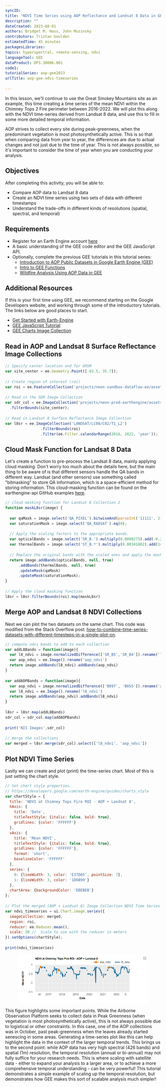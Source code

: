 ```yaml
---
syncID: 
title: "NDVI Time Series using AOP Reflectance and Landsat 8 Data in GEE"
description: ""
dateCreated: 2023-08-01
authors: Bridget M. Hass, John Musinsky
contributors: Tristan Goulden
estimatedTime: 45 minutes
packagesLibraries: 
topics: hyperspectral, remote-sensing, ndvi
languageTool: GEE
dataProduct: DP3.30006.001
code1: 
tutorialSeries: aop-gee2023
urlTitle: aop-gee-ndvi-timeseries

---
```


In this lesson, we'll continue to use the Great Smokey Mountains site as an example, this time creating a time series of the mean NDVI within the Chimney Tops 2 Fire perimeter between 2016-2022. We will plot this along with the NDVI time-series derived from Landsat 8 data, and use this to fill in some more detailed temporal information.

AOP strives to collect every site during peak-greenness, when the predominant vegetation is most photosynthetically active. This is so that when comparing data from year to year, the differences are due to actual changes and not just due to the time of year. This is not always possible, so it's important to consider the time of year when you are conducting your analysis.

<div id="ds-objectives" markdown="1">

## Objectives
After completing this activity, you will be able to:
 * Compare AOP data to Landsat 8 data
 * Create an NDVI time series using two sets of data with different timestamps
 * Understand the trade-offs in different kinds of resolutions (spatial, spectral, and temporal)

## Requirements
 * Register for an Earth Engine account <a href="https://code.earthengine.google.com/register" target="_blank">here</a>
 * A basic understanding of the GEE code editor and the GEE JavaScript API.
 * Optionally, complete the previous GEE tutorials in this tutorial series: 
    * <a href="https://www.neonscience.org/resources/learning-hub/tutorials/intro-aop-gee-tutorial" target="_blank">Introduction to AOP Public Datasets in Google Earth Engine (GEE)</a>
    * <a href="https://www.neonscience.org/resources/learning-hub/tutorials/intro-gee-functions" target="_blank">Intro to GEE Functions</a>
    * <a href="https://www.neonscience.org/resources/learning-hub/tutorials/aop-gee-wildfire" target="_blank">Wildfire Analysis Using AOP Data in GEE</a>

## Additional Resources
If this is your first time using GEE, we recommend starting on the Google Developers website, and working through some of the introductory tutorials. The links below are good places to start.
 * <a href="https://developers.google.com/earth-engine/guides/getstarted" target="_blank"> Get Started with Earth-Engine </a>
 * <a href="https://developers.google.com/earth-engine/tutorials/tutorial_js_01" target="_blank"> GEE JavaScript Tutorial </a>
 * <a href="https://developers.google.com/earth-engine/guides/charts_image_collection" target="_blank"> GEE Charts Image Collection </a>

</div>

## Read in AOP and Landsat 8 Surface Reflectance Image Collections

```javascript
// Specify center location and for GRSM
var site_center = ee.Geometry.Point([-83.5, 35.7]); 

// Create region of interest (roi)
var roi = ee.FeatureCollection('projects/neon-sandbox-dataflow-ee/assets/chimney_tops_fire')

// Read in the SDR Image Collection
var sdr_col = ee.ImageCollection('projects/neon-prod-earthengine/assets/DP3-30006-001')
  .filterBounds(site_center);

// Read in Landsat 8 Surface Reflectance Image Collection
var l8sr = ee.ImageCollection('LANDSAT/LC08/C02/T1_L2')
                .filterBounds(roi)
                .filter(ee.Filter.calendarRange(2016, 2022, 'year'));
```

## Cloud Mask Function for Landsat 8 Data

Let's create a function to pre-process the Landsat 8 data, mainly applying cloud masking. Don't worry too much about the details here, but the main thing to be aware of is that different sensors handle the QA bands in different way. Landsat (and other sensors) use something called "bitmasking" to store QA information, which is a space-efficient method for storing information. This cloud-masking function can be found on the earthengine-api GitHub examples <a href="https://github.com/google/earthengine-api/blob/master/javascript/src/examples/CloudMasking/Landsat8SurfaceReflectance.js" target="_blank">here</a>.

```javascript
// cloud masking function for Landsat 8 Collection 2 
function maskL8sr(image) {

  var qaMask = image.select('QA_PIXEL').bitwiseAnd(parseInt('11111', 2)).eq(0);
  var saturationMask = image.select('QA_RADSAT').eq(0);

  // Apply the scaling factors to the appropriate bands.
  var opticalBands = image.select('SR_B.').multiply(0.0000275).add(-0.2);
  var thermalBands = image.select('ST_B.*').multiply(0.00341802).add(149.0);

  // Replace the original bands with the scaled ones and apply the masks.
  return image.addBands(opticalBands, null, true)
      .addBands(thermalBands, null, true)
      .updateMask(qaMask)
      .updateMask(saturationMask);
}

// Apply the cloud masking function
l8sr = l8sr.filterBounds(roi).map(maskL8sr)
```

## Merge AOP and Landsat 8 NDVI Collections

Next we can plot the two datasets on the same chart. This code was modified from the Stack Overflow post: <a href="https://stackoverflow.com/questions/64776217/how-to-combine-time-series-datasets-with-different-timesteps-in-a-single-plot-on" target="_blank">how-to-combine-time-series-datasets-with-different-timesteps-in-a-single-plot-on</a>.

```javascript
// compute ndvi bands to add to each collection
var addL8Bands = function(image){
  var l8_ndvi = image.normalizedDifference(['SR_B5','SR_B4']).rename('l8_ndvi')
  var aop_ndvi = ee.Image().rename('aop_ndvi') 
  return image.addBands(l8_ndvi).addBands(aop_ndvi)
}

var addAOPBands = function(image){
  var aop_ndvi = image.normalizedDifference(['B097', 'B055']).rename('aop_ndvi')
  var l8_ndvi = ee.Image().rename('l8_ndvi') 
  return image.addBands(aop_ndvi).addBands(l8_ndvi)
}

l8sr = l8sr.map(addL8Bands)
sdr_col = sdr_col.map(addAOPBands)

print('NIS Images',sdr_col)

// merge the collections
var merged = l8sr.merge(sdr_col).select(['l8_ndvi', 'aop_ndvi'])
```

## Plot NDVI Time Series
Lastly we can create and plot (print) the time-series chart. Most of this is just setting the chart style.

```javascript
// Set chart style properties.
// https://developers.google.com/earth-engine/guides/charts_style
var chartStyle = {
  title: 'NDVI at Chimney Tops Fire ROI - AOP + Landsat 8',
  hAxis: {
    title: 'Date',
    titleTextStyle: {italic: false, bold: true},
    gridlines: {color: 'FFFFFF'}
  },
  vAxis: {
    title: 'Mean NDVI',
    titleTextStyle: {italic: false, bold: true},
    gridlines: {color: 'FFFFFF'},
    format: 'short',
    baselineColor: 'FFFFFF'
  },
  series: {
    0: {lineWidth: 3, color: 'E37D05', pointSize: 7},
    1: {lineWidth: 3, color: '1D6B99'}
  },
  chartArea: {backgroundColor: 'EBEBEB'}
};

// Plot the merged (AOP + Landsat 8) Image Collection NDVI Time Series
var ndvi_timeseries = ui.Chart.image.series({
  imageCollection: merged,
  region: roi,
  reducer: ee.Reducer.mean(),
  scale: 30 // 	Scale to use with the reducer in meters
}).setOptions(chartStyle);

print(ndvi_timeseries)
```

<figure>
	<a href="https://raw.githubusercontent.com/NEONScience/NEON-Data-Skills/main/graphics/aop-gee2023/1f_ndvi_timeseries/ndvi-time-series.png">
	<img src="https://raw.githubusercontent.com/NEONScience/NEON-Data-Skills/main/graphics/aop-gee2023/1f_ndvi_timeseries/ndvi-time-series.png" alt="NDVI Time Series Landsat 8 + AOP at GRSM 2016-2022"></a>
</figure>

This figure highlights some important points. While the Airborne Observation Platform seeks to collect data in Peak Greenness (when vegetation is most photosynthetically active), this is not always possible due to logistical or other constraints. In this case, one of the AOP collections was in October, past peak-greenness when the leaves already started senescing in some areas. Generating a time-series plot like this can help highlight the data in the context of the larger temporal trends. This brings us to the second point: while AOP data has very high spectral (426 bands) and spatial (1m) resolution, the temporal resolution (annual or bi-annual) may not fully suffice for your research needs. This is where scaling with satellite data - either to expand your analysis to a larger area, or to achieve a more comprehensive temporal understanding - can be very powerful! This tutorial demonstrates a simple example of scaling up the temporal resolution, but demonstrates how GEE makes this sort of scalable analysis much simpler! 
